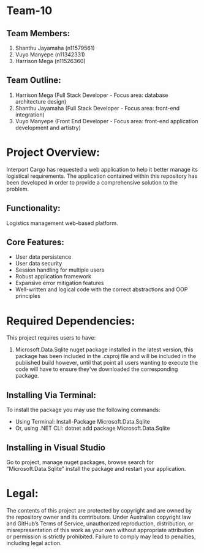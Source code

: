 # Team-10

## Team Members:
1. Shanthu Jayamaha (n11579561)
2. Vuyo Manyepe (n11342331)
3. Harrison Mega (n11526360)



## Team Outline:
1. Harrison Mega (Full Stack Developer - Focus area: database architecture design)
2. Shanthu Jayamaha (Full Stack Developer - Focus area: front-end integration)
3. Vuyo Manyepe (Front End Developer - Focus area: front-end application development and artistry)
   

# Project Overview:
Interport Cargo has requested a web application to help it better manage its logistical requirements. The application contained within this repository has been developed in order to provide a comprehensive solution to the problem.

## Functionality:
Logistics management web-based platform.

## Core Features:
- User data persistence
- User data security
- Session handling for multiple users
- Robust application framework
- Expansive error mitigation features
- Well-written and logical code with the correct abstractions and OOP principles

# Required Dependencies:
This project requires users to have:
1. Microsoft.Data.Sqlite nuget package installed in the latest version, this package has been included in the .csproj file and will be included in the published build however, until that point all users wanting to execute the code will have to ensure they've downloaded the corresponding package.

## Installing Via Terminal:
To install the package you may use the following commands:
- Using Terminal: Install-Package Microsoft.Data.Sqlite
- Or, using .NET CLI: dotnet add package Microsoft.Data.Sqlite

## Installing in Visual Studio
Go to project, manage nuget packages, browse search for "Microsoft.Data.Sqlite" install the package and restart your application.

# Legal:
The contents of this project are protected by copyright and are owned by the repository owner and its contributors. Under Australian copyright law and GitHub’s Terms of Service, unauthorized reproduction, distribution, or misrepresentation of this work as your own without appropriate attribution or permission is strictly prohibited. Failure to comply may lead to penalties, including legal action.
                                              
